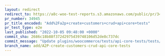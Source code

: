```yaml
---
layout: redirect
redirect_to: https://a8c-woo-test-reports.s3.amazonaws.com/public/pr/34945/e2e/index.html
pr_number: 34945
pr_title_encoded: "Add%2Fa2p+create+customers+crud+api+core+tests"
pr_test_type: e2e
last_published: "2022-10-05 09:48:00 +0000"
commit_sha: 2686c18b88f372d2975d39748106d52de8c737dc
commit_message: "Update plugins/woocommerce/tests/api-core-tests/tests/customers/custo…"
branch_name: add/A2P-create-customers-crud-api-core-tests
---
```

